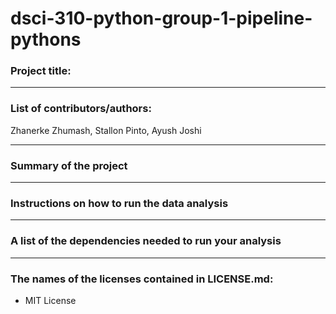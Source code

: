 # dsci-310-python-group-1-pipeline-pythons

### Project title: 
___

### List of contributors/authors: 
Zhanerke Zhumash, Stallon Pinto, Ayush Joshi
___


### Summary of the project 
___

### Instructions on how to run the data analysis
___

###  A list of the dependencies needed to run your analysis
___

###  The names of the licenses contained in LICENSE.md:
- MIT License
